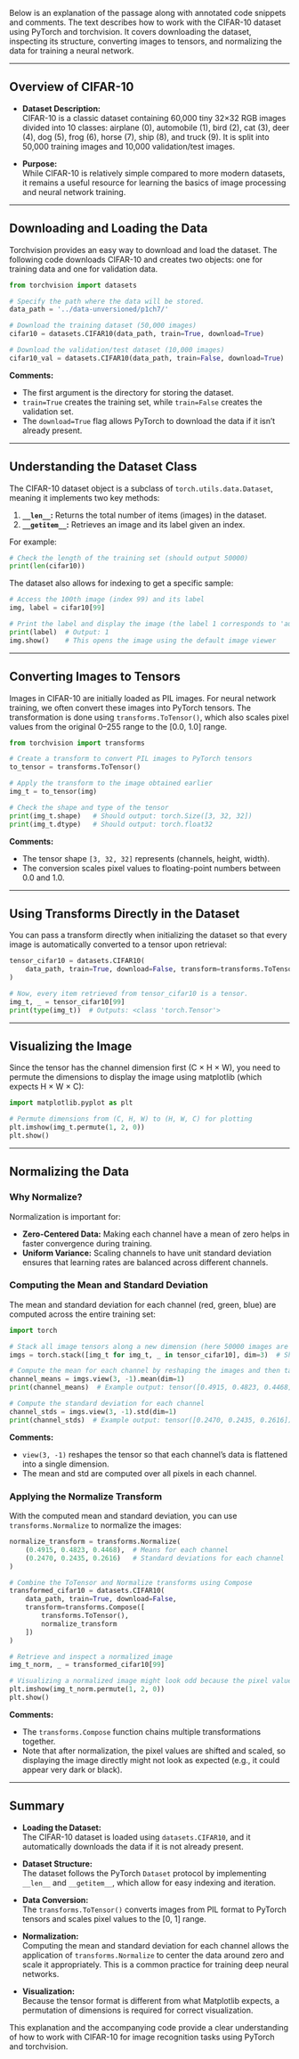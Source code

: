 Below is an explanation of the passage along with annotated code snippets and comments. The text describes how to work with the CIFAR-10 dataset using PyTorch and torchvision. It covers downloading the dataset, inspecting its structure, converting images to tensors, and normalizing the data for training a neural network.

---

## Overview of CIFAR-10

- **Dataset Description:**  
  CIFAR-10 is a classic dataset containing 60,000 tiny 32×32 RGB images divided into 10 classes: airplane (0), automobile (1), bird (2), cat (3), deer (4), dog (5), frog (6), horse (7), ship (8), and truck (9). It is split into 50,000 training images and 10,000 validation/test images.

- **Purpose:**  
  While CIFAR-10 is relatively simple compared to more modern datasets, it remains a useful resource for learning the basics of image processing and neural network training.

---

## Downloading and Loading the Data

Torchvision provides an easy way to download and load the dataset. The following code downloads CIFAR-10 and creates two objects: one for training data and one for validation data.

```python
from torchvision import datasets

# Specify the path where the data will be stored.
data_path = '../data-unversioned/p1ch7/'

# Download the training dataset (50,000 images)
cifar10 = datasets.CIFAR10(data_path, train=True, download=True)

# Download the validation/test dataset (10,000 images)
cifar10_val = datasets.CIFAR10(data_path, train=False, download=True)
```

**Comments:**

- The first argument is the directory for storing the dataset.
- `train=True` creates the training set, while `train=False` creates the validation set.
- The `download=True` flag allows PyTorch to download the data if it isn’t already present.

---

## Understanding the Dataset Class

The CIFAR-10 dataset object is a subclass of `torch.utils.data.Dataset`, meaning it implements two key methods:

1. **`__len__`:** Returns the total number of items (images) in the dataset.
2. **`__getitem__`:** Retrieves an image and its label given an index.

For example:

```python
# Check the length of the training set (should output 50000)
print(len(cifar10))
```

The dataset also allows for indexing to get a specific sample:

```python
# Access the 100th image (index 99) and its label
img, label = cifar10[99]

# Print the label and display the image (the label 1 corresponds to 'automobile')
print(label)  # Output: 1
img.show()    # This opens the image using the default image viewer
```

---

## Converting Images to Tensors

Images in CIFAR-10 are initially loaded as PIL images. For neural network training, we often convert these images into PyTorch tensors. The transformation is done using `transforms.ToTensor()`, which also scales pixel values from the original 0–255 range to the [0.0, 1.0] range.

```python
from torchvision import transforms

# Create a transform to convert PIL images to PyTorch tensors
to_tensor = transforms.ToTensor()

# Apply the transform to the image obtained earlier
img_t = to_tensor(img)

# Check the shape and type of the tensor
print(img_t.shape)   # Should output: torch.Size([3, 32, 32])
print(img_t.dtype)   # Should output: torch.float32
```

**Comments:**

- The tensor shape `[3, 32, 32]` represents (channels, height, width).
- The conversion scales pixel values to floating-point numbers between 0.0 and 1.0.

---

## Using Transforms Directly in the Dataset

You can pass a transform directly when initializing the dataset so that every image is automatically converted to a tensor upon retrieval:

```python
tensor_cifar10 = datasets.CIFAR10(
    data_path, train=True, download=False, transform=transforms.ToTensor()
)

# Now, every item retrieved from tensor_cifar10 is a tensor.
img_t, _ = tensor_cifar10[99]
print(type(img_t))  # Outputs: <class 'torch.Tensor'>
```

---

## Visualizing the Image

Since the tensor has the channel dimension first (C × H × W), you need to permute the dimensions to display the image using matplotlib (which expects H × W × C):

```python
import matplotlib.pyplot as plt

# Permute dimensions from (C, H, W) to (H, W, C) for plotting
plt.imshow(img_t.permute(1, 2, 0))
plt.show()
```

---

## Normalizing the Data

### Why Normalize?

Normalization is important for:

- **Zero-Centered Data:** Making each channel have a mean of zero helps in faster convergence during training.
- **Uniform Variance:** Scaling channels to have unit standard deviation ensures that learning rates are balanced across different channels.

### Computing the Mean and Standard Deviation

The mean and standard deviation for each channel (red, green, blue) are computed across the entire training set:

```python
import torch

# Stack all image tensors along a new dimension (here 50000 images are stacked)
imgs = torch.stack([img_t for img_t, _ in tensor_cifar10], dim=3)  # Shape: [3, 32, 32, 50000]

# Compute the mean for each channel by reshaping the images and then taking the mean
channel_means = imgs.view(3, -1).mean(dim=1)
print(channel_means)  # Example output: tensor([0.4915, 0.4823, 0.4468])

# Compute the standard deviation for each channel
channel_stds = imgs.view(3, -1).std(dim=1)
print(channel_stds)  # Example output: tensor([0.2470, 0.2435, 0.2616])
```

**Comments:**

- `view(3, -1)` reshapes the tensor so that each channel’s data is flattened into a single dimension.
- The mean and std are computed over all pixels in each channel.

### Applying the Normalize Transform

With the computed mean and standard deviation, you can use `transforms.Normalize` to normalize the images:

```python
normalize_transform = transforms.Normalize(
    (0.4915, 0.4823, 0.4468),  # Means for each channel
    (0.2470, 0.2435, 0.2616)   # Standard deviations for each channel
)

# Combine the ToTensor and Normalize transforms using Compose
transformed_cifar10 = datasets.CIFAR10(
    data_path, train=True, download=False,
    transform=transforms.Compose([
        transforms.ToTensor(),
        normalize_transform
    ])
)

# Retrieve and inspect a normalized image
img_t_norm, _ = transformed_cifar10[99]

# Visualizing a normalized image might look odd because the pixel values are not in [0, 1]
plt.imshow(img_t_norm.permute(1, 2, 0))
plt.show()
```

**Comments:**

- The `transforms.Compose` function chains multiple transformations together.
- Note that after normalization, the pixel values are shifted and scaled, so displaying the image directly might not look as expected (e.g., it could appear very dark or black).

---

## Summary

- **Loading the Dataset:**  
  The CIFAR-10 dataset is loaded using `datasets.CIFAR10`, and it automatically downloads the data if it is not already present.
  
- **Dataset Structure:**  
  The dataset follows the PyTorch `Dataset` protocol by implementing `__len__` and `__getitem__`, which allow for easy indexing and iteration.
  
- **Data Conversion:**  
  The `transforms.ToTensor()` converts images from PIL format to PyTorch tensors and scales pixel values to the [0, 1] range.
  
- **Normalization:**  
  Computing the mean and standard deviation for each channel allows the application of `transforms.Normalize` to center the data around zero and scale it appropriately. This is a common practice for training deep neural networks.
  
- **Visualization:**  
  Because the tensor format is different from what Matplotlib expects, a permutation of dimensions is required for correct visualization.

This explanation and the accompanying code provide a clear understanding of how to work with CIFAR-10 for image recognition tasks using PyTorch and torchvision.

